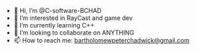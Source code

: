 - 👋 Hi, I’m @C-software-BCHAD
- 👀 I’m interested in RayCast and game dev
- 🌱 I’m currently learning C++
- 💞️ I’m looking to collaborate on ANYTHING
- 📫 How to reach me: bartholomewpeterchadwick@gmail.com

<!---
C-software-BCHAD/C-software-BCHAD is a ✨ special ✨ repository because its `README.md` (this file) appears on your GitHub profile.
You can click the Preview link to take a look at your changes.
--->
